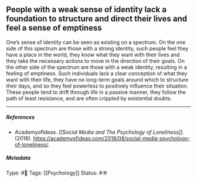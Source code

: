 ## People with a weak sense of identity lack a foundation to structure and direct their lives and feel a sense of emptiness # 

One’s sense of identity can be seen as existing on a spectrum. On the one side of this spectrum are those with a strong identity, such people feel they have a place in the world, they know what they want with their lives and they take the necessary actions to move in the direction of their goals. On the other side of the spectrum are those with a weak identity, resulting in a feeling of emptiness. Such individuals lack a clear conception of what they want with their life, they have no long-term goals around which to structure their days, and so they feel powerless to positively influence their situation. These people tend to drift through life in a passive manner, they follow the path of least resistance, and are often crippled by existential doubts. 

___

##### References

- AcademyofIdeas. _[[Social Media and The Psychology of Loneliness]]_. (2018). https://academyofideas.com/2018/08/social-media-psychology-of-loneliness/.

##### Metadata

Type: #🔴 
Tags: [[Psychology]]
Status: #☀️ 